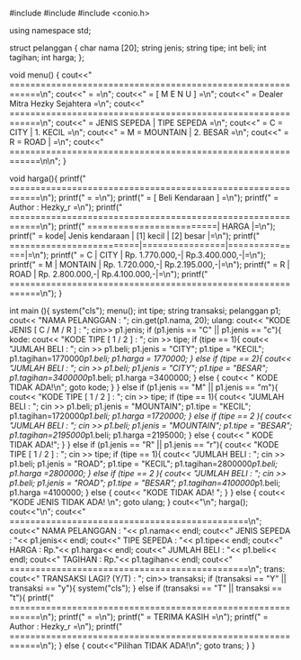 #include <iostream>
#include <string>
#include <conio.h>

using namespace std;

struct pelanggan {
	char nama [20];
	string jenis;
    string tipe;
   	int beli;
    int tagihan;
    int harga;
};

void menu() {
	cout<<"                              ============================================================\n";
    cout<<"                              =                                                          =\n";
    cout<<"                              =                        [ M E N U ]                       =\n";
    cout<<"                              = Dealer Mitra Hezky Sejahtera                             =\n";
    cout<<"                              ============================================================\n";
    cout<<"                              =      JENIS SEPEDA          |         TIPE SEPEDA         =\n";
    cout<<"                              =       C = CITY             |         1. KECIL            =\n";
    cout<<"                              =       M = MOUNTAIN         |         2. BESAR            =\n";
    cout<<"                              =       R = ROAD             |                             =\n";
    cout<<"                              ============================================================\n\n";
}

void harga(){
	printf("                              ============================================================\n");
    printf("                              =                                                          =\n");
    printf("                              =                   [ Beli Kendaraan ]                     =\n");
    printf("                              = Author : Hezky_r                                         =\n");
    printf("                              ============================================================\n");
    printf("                              =========================|              HARGA             |=\n");
    printf("                              = kode| Jenis kendaraan  | [1] kecil      | [2]   besar   |=\n");
    printf("                              =========================|================|===============|=\n");
    printf("                              =  C   | CITY            | Rp. 1.770.000,-| Rp.3.400.000,-|=\n");
    printf("                              =  M   | MONTAIN         | Rp. 1.720.000,-| Rp.2.195.000,-|=\n");
    printf("                              =  R   | ROAD            | Rp. 2.800.000,-| Rp.4.100.000,-|=\n");
    printf("                              ============================================================\n");
}

int main (){
	system("cls");
	menu();
	int tipe;
	string transaksi;
	pelanggan p1;
	cout<< "NAMA PELANGGAN	           : ";
	cin.get(p1.nama, 20);
	ulang:
	cout<< "KODE JENIS [ C / M / R ]   : ";
	cin>> p1.jenis;
	if (p1.jenis == "C" || p1.jenis == "c"){
		kode:
		cout<< "KODE TIPE  [ 1 / 2 ]       : ";
		cin >> tipe;
		if (tipe == 1){
			cout<< "JUMLAH BELI            	   : ";
			cin >> p1.beli;
			p1.jenis = "CITY";
			p1.tipe = "KECIL";
			p1.tagihan=1770000*p1.beli;
			p1.harga = 1770000;
		} else if (tipe == 2){
			cout<< "JUMLAH BELI            	   : ";
			cin >> p1.beli;
			p1.jenis = "CITY";
			p1.tipe = "BESAR";
			p1.tagihan=3400000*p1.beli;
			p1.harga =3400000;
		} else {
			cout<< " KODE TIDAK ADA!\n";
			goto kode;
		}
	} else if (p1.jenis == "M" || p1.jenis == "m"){
		cout<< "KODE TIPE  [ 1 / 2 ]       : ";
		cin >> tipe;
		if (tipe == 1){
			cout<< "JUMLAH BELI            	   : ";
			cin >> p1.beli;
			p1.jenis = "MOUNTAIN";
			p1.tipe = "KECIL";
			p1.tagihan=1720000*p1.beli;
			p1.harga =1720000;
		} else if (tipe == 2 ){
			cout<< "JUMLAH BELI            	   : ";
			cin >> p1.beli;
			p1.jenis = "MOUNTAIN";
			p1.tipe = "BESAR";
			p1.tagihan=2195000*p1.beli;
			p1.harga =2195000;
		} else {
			cout<< " KODE TIDAK ADA!";
		}
	} else if (p1.jenis == "R" || p1.jenis == "r"){
		cout<< "KODE TIPE  [ 1 / 2 ]       : ";
		cin >> tipe;
		if (tipe == 1){
			cout<< "JUMLAH BELI            	   : ";
			cin >> p1.beli;
			p1.jenis = "ROAD";
			p1.tipe = "KECIL";
			p1.tagihan=2800000*p1.beli;
			p1.harga =2800000;
		} else if (tipe == 2 ){
			cout<< "JUMLAH BELI            	   : ";
			cin >> p1.beli;
			p1.jenis = "ROAD";
			p1.tipe = "BESAR";
			p1.tagihan=4100000*p1.beli;
			p1.harga =4100000;
		} else {
			cout<< "KODE TIDAK ADA! ";
		}
	} else {
		cout<< "KODE JENIS TIDAK ADA! \n";
		goto ulang;
	}
	cout<<"\n";
	harga();
	cout<<"\n";
	cout<<"                              ==============================================\n";
	cout<<"                            	  NAMA PELANGGAN : "<< p1.nama<< endl;
	cout<<"                            	  JENIS SEPEDA   : "<< p1.jenis<< endl;
	cout<<"                            	  TIPE SEPEDA    : "<< p1.tipe<< endl;
	cout<<"                            	  HARGA          : Rp."<< p1.harga<< endl;
	cout<<"                            	  JUMLAH BELI    : "<< p1.beli<< endl;
	cout<<"                            	  TAGIHAN	 : Rp."<< p1.tagihan<< endl;
    cout<<"                              ==============================================\n";
    trans:
    cout<<"                            		TRANSAKSI LAGI? (Y/T) : ";
    cin>> transaksi;
    if (transaksi == "Y" || transaksi == "y"){
    	system("cls");
	} else if (transaksi == "T" || transaksi == "t"){
		printf("                              ============================================================\n");
    	printf("                              =                                                          =\n");
    	printf("                              =                        TERIMA KASIH                      =\n");
    	printf("                              = Author : Hezky_r                                         =\n");
    	printf("                              ============================================================\n");
	} else {
		cout<<"Pilihan TIDAK ADA!\n";
		goto trans;
	}
}
